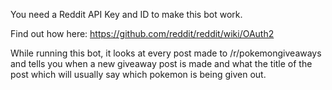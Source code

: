 You need a Reddit API Key and ID to make this bot work.

Find out how here: https://github.com/reddit/reddit/wiki/OAuth2


While running this bot, it looks at every post made to /r/pokemongiveaways and tells you when a new giveaway post is made and what the title of the post which will usually say which pokemon is being given out.
